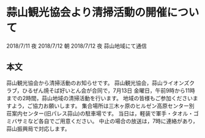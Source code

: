 # 蒜山観光協会より清掃活動の開催について
2018/7/11 夜
2018/7/12 朝
2018/7/12 夜
蒜山地域にて通信
## 本文
蒜山観光協会から清掃活動のお知らせです。
蒜山観光協会，蒜山ライオンズクラブ，ひるぜん焼そば好いとん会が合同で，7月13日 金曜日，午前9時から11時までの2時間，蒜山地域の清掃活動を行います。
地域の皆様もご参加くださいますよう，ご協力お願いします。
集合場所は三木ヶ原のヒルゼン高原センター別荘案内センター(旧パレス蒜山)の駐車場です。
当日は，軽装で軍手・タオル・ゴミバサミなど各自でご用意ください。
中止の場合の放送は，7時に連絡があり，蒜山振興局で対応します。